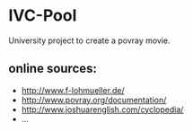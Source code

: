 IVC-Pool
========

University project to create a povray movie.

online sources:
---------------
* http://www.f-lohmueller.de/
* http://www.povray.org/documentation/
* http://www.joshuarenglish.com/cyclopedia/
* ...

